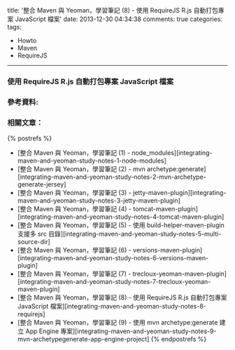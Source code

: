 title: '整合 Maven 與 Yeoman，學習筆記 (8) - 使用 RequireJS R.js 自動打包專案 JavaScript 檔案'
date: 2013-12-30 04:34:38
comments: true
categories:
tags:
  - Howto
  - Maven
  - RequireJS
---
### 使用 RequireJS R.js 自動打包專案 JavaScript 檔案

<!-- more -->

### 參考資料:

### 相關文章：

<!-- cross references -->

{% postrefs %}
* [整合 Maven 與 Yeoman，學習筆記 (1) - node_modules][integrating-maven-and-yeoman-study-notes-1-node-modules]
* [整合 Maven 與 Yeoman，學習筆記 (2) - mvn archetype:generate][integrating-maven-and-yeoman-study-notes-2-mvn-archetype-generate-jersey]
* [整合 Maven 與 Yeoman，學習筆記 (3) - jetty-maven-plugin][integrating-maven-and-yeoman-study-notes-3-jetty-maven-plugin]
* [整合 Maven 與 Yeoman，學習筆記 (4) - tomcat-maven-plugin][integrating-maven-and-yeoman-study-notes-4-tomcat-maven-plugin]
* [整合 Maven 與 Yeoman，學習筆記 (5) - 使用 build-helper-maven-plugin 支援多 src 目錄][integrating-maven-and-yeoman-study-notes-5-multi-source-dir]
* [整合 Maven 與 Yeoman，學習筆記 (6) - versions-maven-plugin][integrating-maven-and-yeoman-study-notes-6-versions-maven-plugin]
* [整合 Maven 與 Yeoman，學習筆記 (7) - trecloux-yeoman-maven-plugin][integrating-maven-and-yeoman-study-notes-7-trecloux-yeoman-maven-plugin]
* [整合 Maven 與 Yeoman，學習筆記 (8) - 使用 RequireJS R.js 自動打包專案 JavaScript 檔案][integrating-maven-and-yeoman-study-notes-8-requirejs]
* [整合 Maven 與 Yeoman，學習筆記 (9) - 使用 mvn archetype:generate 建立 App Engine 專案][integrating-maven-and-yeoman-study-notes-9-mvn-archetypegenerate-app-engine-project]
{% endpostrefs %}

<!-- external references -->
